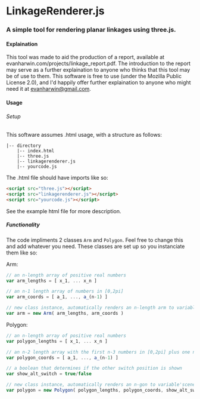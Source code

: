 # LinkageRenderer.js
### A simple tool for rendering planar linkages using three.js. 

#### Explaination

This tool was made to aid the production of a report, available at evanharwin.com/projects/linkage_report.pdf. The introduction to the report may serve as a further explaination to anyone who thinks that this tool may be of use to them. This software is free to use (under the Mozilla Public License 2.0), and I'd happily offer further explaination to anyone who might need it at evanharwin@gmail.com.

#### Usage

###### Setup

This software assumes .html usage, with a structure as follows:

```
|-- directory
	|-- index.html
	|-- three.js
	|-- linkagerenderer.js
	|-- yourcode.js
```

The .html file should have imports like so:

```html
<script src="three.js"></script>
<script src="linkagerenderer.js"></script>
<script src="yourcode.js"></script>
```

See the example html file for more description.

##### Functionality

The code impliments 2 classes `Arm` and `Polygon`.  Feel free to change this and add whatever you need. These classes are set up so you instanciate them like so:

Arm:

```javascript
// an n-length array of positive real numbers
var arm_lengths = [ x_1, ... x_n ]

// an n-1 length array of numbers in [0,2pi] 
var arm_coords = [ a_1, ..., a_(n-1) ] 

// new class instance, automatically renders an n-length arm to variable 'scene'
var arm = new Arm( arm_lengths, arm_coords ) 
```

Polygon:

```javascript
// an n-length array of positive real numbers
var polygon_lengths = [ x_1, ... x_n ]

// an n-2 length array with the first n-3 numbers in [0,2pi] plus one number in {0,1} 
var polygon_coords = [ a_1, ..., a_(n-1) ] 

// a boolean that determines if the other switch position is shown 
var show_alt_switch = true/false 

// new class instance, automatically renders an n-gon to variable'scene'
var polygon = new Polygon( polygon_lengths, polygon_coords, show_alt_switch ) 
```

